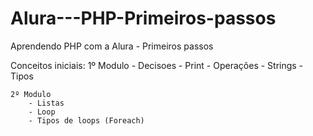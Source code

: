 # Alura---PHP-Primeiros-passos
Aprendendo PHP com a Alura - Primeiros passos

Conceitos iniciais: 
    1º Modulo
        - Decisoes
        - Print
        - Operações 
        - Strings
        - Tipos

    2º Modulo
        - Listas
        - Loop
        - Tipos de loops (Foreach)
        
